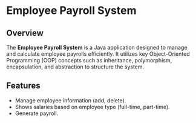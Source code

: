 # Employee Payroll System

## Overview

The **Employee Payroll System** is a Java application designed to manage and calculate employee payrolls efficiently. It utilizes key Object-Oriented Programming (OOP) concepts such as inheritance, polymorphism, encapsulation, and abstraction to structure the system.

## Features

- Manage employee information (add, delete).
- Shows salaries based on employee type (full-time, part-time).
- Generate payroll.
